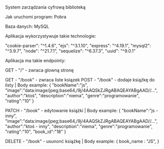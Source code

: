 System zarządzania cyfrową biblioteką

Jak uruchomi program: Pobra

Baza danych: MySQL

Aplikacja wykorzystywuje takie technologie:

  "cookie-parser": "^1.4.6",
  "ejs": "^3.1.10",
  "express": "^4.19.1",
  "mysql2": "^3.9.7",
  "node": "^21.7.1",
  "sequelize": "^6.37.3",
  "uuid": "^9.0.1"

Aplikacja ma takie endpointy:

GET    - "/"      - zwraca glowną stronę

GET    - "/book"  - zwraca liste ksiązek
POST   - "/book"  - dodaje książkę do listy
 |
Body example:
{
"bookName":"js",
"image":"data:image/jpeg;base64,/9j/4AAQSkZJRgABAQEAYABgAAD//...",
"author":"ktoś",
"description":"niema",
"genre":"programowanie",
"rating":"10"
}

PATCH  - "/book"  - edytowanie książki
 |
Body example:
{
"bookName":"js - inny",
"image":"data:image/jpeg;base64,/9j/4AAQSkZJRgABAQEAYABgAAD//...",
"author":"ktoś - inny",
"description":"niema",
"genre":"programowanie",
"rating":"10",
"book_id":"18"
}

DELETE  - "/book" - usunonć książkę
 |
 Body example:
 {
 book_name : "JS",
 }
